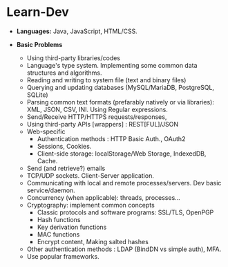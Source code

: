 # Learn-Dev

- **Languages:** Java, JavaScript, HTML/CSS.

- **Basic Problems**
    - Using third-party libraries/codes
    - Language's type system. Implementing some common data structures and algorithms.
    - Reading and writing to system file (text and binary files)
    - Querying and updating databases (MySQL/MariaDB, PostgreSQL, SQLite)
    - Parsing common text formats (prefarably natively or via libraries): XML, JSON, CSV, INI. Using Regular expressions.
    - Send/Receive HTTP/HTTPS requests/responses,
    - Using third-party APIs [wrappers] : REST[FUL]/JSON
    - Web-specific
        - Authentication methods : HTTP Basic Auth., OAuth2
        - Sessions, Cookies.
        - Client-side storage: localStorage/Web Storage, IndexedDB, Cache.
    - Send (and retrieve?) emails
    - TCP/UDP sockets. Client-Server application.
    - Communicating with local and remote processes/servers. Dev basic service/daemon.
    - Concurrency (when applicable): threads, processes...
    - Cryptography: implement common concepts
        - Classic protocols and software programs: SSL/TLS, OpenPGP
        - Hash functions
        - Key derivation functions
        - MAC functions
        - Encrypt content, Making salted hashes
    - Other authentication methods : LDAP (BindDN vs simple auth), MFA.
    - Use popular frameworks.
